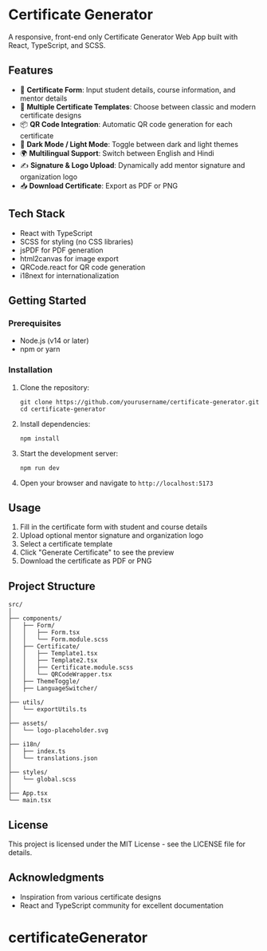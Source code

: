 # Certificate Generator

A responsive, front-end only Certificate Generator Web App built with React, TypeScript, and SCSS.

## Features

- 📝 **Certificate Form**: Input student details, course information, and mentor details
- 🎨 **Multiple Certificate Templates**: Choose between classic and modern certificate designs
- 📦 **QR Code Integration**: Automatic QR code generation for each certificate
- 🌙 **Dark Mode / Light Mode**: Toggle between dark and light themes
- 🌍 **Multilingual Support**: Switch between English and Hindi
- ✍️ **Signature & Logo Upload**: Dynamically add mentor signature and organization logo
- 📥 **Download Certificate**: Export as PDF or PNG

## Tech Stack

- React with TypeScript
- SCSS for styling (no CSS libraries)
- jsPDF for PDF generation
- html2canvas for image export
- QRCode.react for QR code generation
- i18next for internationalization

## Getting Started

### Prerequisites

- Node.js (v14 or later)
- npm or yarn

### Installation

1. Clone the repository:
   ```
   git clone https://github.com/yourusername/certificate-generator.git
   cd certificate-generator
   ```

2. Install dependencies:
   ```
   npm install
   ```

3. Start the development server:
   ```
   npm run dev
   ```

4. Open your browser and navigate to `http://localhost:5173`

## Usage

1. Fill in the certificate form with student and course details
2. Upload optional mentor signature and organization logo
3. Select a certificate template
4. Click "Generate Certificate" to see the preview
5. Download the certificate as PDF or PNG

## Project Structure

```
src/
│
├── components/
│   ├── Form/
│   │   ├── Form.tsx
│   │   └── Form.module.scss
│   ├── Certificate/
│   │   ├── Template1.tsx
│   │   ├── Template2.tsx
│   │   ├── Certificate.module.scss
│   │   └── QRCodeWrapper.tsx
│   ├── ThemeToggle/
│   ├── LanguageSwitcher/
│
├── utils/
│   └── exportUtils.ts
│
├── assets/
│   └── logo-placeholder.svg
│
├── i18n/
│   ├── index.ts
│   └── translations.json
│
├── styles/
│   └── global.scss
│
├── App.tsx
└── main.tsx
```

## License

This project is licensed under the MIT License - see the LICENSE file for details.

## Acknowledgments

- Inspiration from various certificate designs
- React and TypeScript community for excellent documentation
# certificateGenerator
